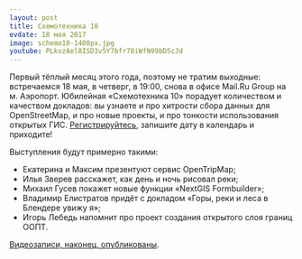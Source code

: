 ```yaml
---
layout: post
title: Схемотехника 10
evdate: 18 мая 2017
image: schemo10-1400px.jpg
youtube: PLkvzAel8ISD3v5Y7bfr78iWfN99bD5cJd
---
```

Первый тёплый месяц этого года, поэтому не тратим выходные: встречаемся 18 мая, в четверг, в 19:00,
снова в офисе Mail.Ru Group на м. Аэропорт. Юбилейная «Схемотехника 10» порадует количеством и качеством докладов:
вы узнаете и про хитрости сбора данных для OpenStreetMap, и про новые проекты, и про тонкости использования
открытых ГИС. [Регистрируйтесь](https://corp.mail.ru/ru/press/events/342/), запишите дату в календарь и приходите!

Выступления будут примерно такими:

* Екатерина и Максим презентуют сервис OpenTripMap;
* Илья Зверев расскажет, как день и ночь рисовал реки;
* Михаил Гусев покажет новые функции «NextGIS Formbuilder»;
* Владимир Елистратов придёт с докладом «Горы, реки и леса в Блендере увижу я»;
* Игорь Лебедь напомнит про проект создания открытого слоя границ ООПТ.

[Видеозаписи, наконец, опубликованы](https://www.youtube.com/playlist?list=PLkvzAel8ISD3v5Y7bfr78iWfN99bD5cJd).
